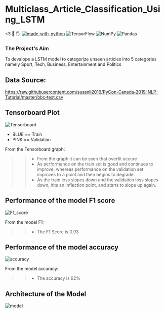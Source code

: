 # Multiclass_Article_Classification_Using_LSTM
 <3
 :wave:
 :raised_hand_with_fingers_splayed:
 [![made-with-python](https://img.shields.io/badge/Made%20with-Python-1f425f.svg)](https://www.python.org/)
![TensorFlow](https://img.shields.io/badge/TensorFlow-%23FF6F00.svg?style=for-the-badge&logo=TensorFlow&logoColor=white)
![NumPy](https://img.shields.io/badge/numpy-%23013243.svg?style=for-the-badge&logo=numpy&logoColor=white)
![Pandas](https://img.shields.io/badge/pandas-%23150458.svg?style=for-the-badge&logo=pandas&logoColor=white)

### The Project's Aim 
To devalope a LSTM model to categorize unseen articles into 5 categories namely Sport, Tech, Business, Entertainment and Politics 
 
## Data Source:
https://raw.githubusercontent.com/susanli2016/PyCon-Canada-2019-NLP-Tutorial/master/bbc-text.csv

## Tensorboard Plot

![Tensorboard](https://user-images.githubusercontent.com/109563861/180977791-364b0b80-69b9-4083-8eb3-12c69be2f8f1.PNG)

* BLUE == Train
* PINK == Validation

From the Tensorboard graph:
>>    * From the graph it can be seen that overfit occure 
>>    * As performance on the train set is good and continues to improve, whereas performance on the validation set improves to a point and then begins to degrade.
>>    *  As the train loss slopes down and the validation loss slopes down, hits an inflection point, and starts to slope up again.


## Performance of the model F1 score

![F1_score](https://user-images.githubusercontent.com/109563861/180978151-42d571e1-1996-4191-ae32-4c59d1189c4d.PNG)

From the model F1:
>>    * The F1 Score is 0.93

## Performance of the model accuracy

![accuracy](https://user-images.githubusercontent.com/109563861/180978226-0d742a03-acdf-4e1f-b1b6-1538c3224132.PNG)

From the model accuracy:
>>    * The accuracy is 92%

## Architecture of the Model

![model](https://user-images.githubusercontent.com/109563861/180978318-dcc73567-9b41-4d1a-ac9c-05390ecfb120.png)
